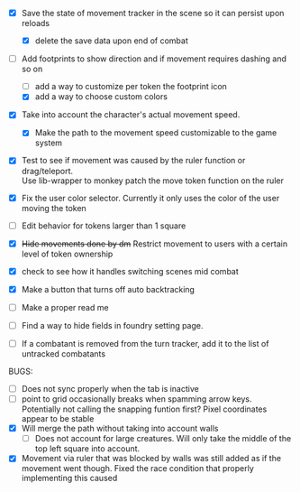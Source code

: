 

- [X]  Save the state of movement tracker in the scene so it can persist upon reloads 
    - [X] delete the save data upon end of combat 
- [ ] Add footprints to show direction and if movement requires dashing and so on 
    - [ ] add a way to customize per token the footprint icon
    - [x] add a way to choose custom colors 
- [X] Take into account the character's actual movement speed. 
    - [X] Make the path to the movement speed customizable to the game system
- [X] Test to see if movement was caused by the ruler function or drag/teleport.                        
        Use lib-wrapper to monkey patch the move token function on the ruler 
- [X] Fix the user color selector. Currently it only uses the color of the user moving the token 
- [ ] Edit behavior for tokens larger than 1 square
- [X] ~~Hide movements done by dm~~ Restrict movement to users with a certain level of token ownership 
- [X] check to see how it handles switching scenes mid combat
- [X] Make a button that turns off auto backtracking 
- [ ] Make a proper read me
- [ ] Find a way to hide fields in foundry setting page. 
- [ ] If a combatant is removed from the turn tracker, add it to the list of untracked combatants 



BUGS:
- [ ] Does not sync properly when the tab is inactive
- [ ] point to grid occasionally breaks when spamming arrow keys. Potentially not calling the snapping funtion first? 
      Pixel coordinates appear to  be stable
- [X] Will merge the path without taking into account walls 
   - [ ] Does not account for large creatures. Will only take the middle of the top left square into account.  
- [X] Movement via ruler that was blocked by walls was still added as if the movement went though. 
      Fixed the race condition that properly implementing this caused 